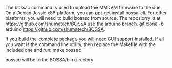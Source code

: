The bossac command is used to upload the MMDVM firmware to the due. On a Debian Jessie x86 platform, you can apt-get install bossa-cli. For other platforms, you will need to build boaasc from source. The reposiorry is at <https://github.com/shumatech/BOSSA> use the arduino branch.
git clone -b arduino https://github.com/shumatech/BOSSA.

If you build the complete package you will need GUI support installed. If all you want is the command line utility, then replace the Makefile with the included one and run:
make bossac
  
bossac will be in the BOSSA/bin directory

